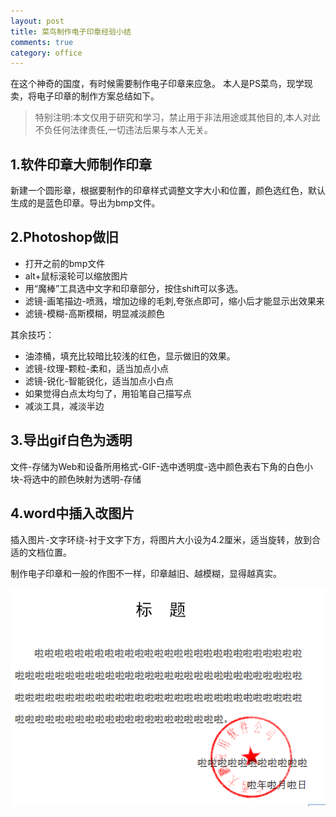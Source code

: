 ```yaml
---
layout: post
title: 菜鸟制作电子印章经验小结
comments: true
category: office
---
```


在这个神奇的国度，有时候需要制作电子印章来应急。
本人是PS菜鸟，现学现卖，将电子印章的制作方案总结如下。

> 特别注明:本文仅用于研究和学习，禁止用于非法用途或其他目的,本人对此不负任何法律责任,一切违法后果与本人无关。

## 1.软件印章大师制作印章 

新建一个圆形章，根据要制作的印章样式调整文字大小和位置，颜色选红色，默认生成的是蓝色印章。导出为bmp文件。 

## 2.Photoshop做旧 

* 打开之前的bmp文件 
* alt+鼠标滚轮可以缩放图片 
* 用“魔棒”工具选中文字和印章部分，按住shift可以多选。 
* 滤镜-画笔描边-喷溅，增加边缘的毛刺,夸张点即可，缩小后才能显示出效果来 
* 滤镜-模糊-高斯模糊，明显减淡颜色 

其余技巧： 

* 油漆桶，填充比较暗比较浅的红色，显示做旧的效果。 
* 滤镜-纹理-颗粒-柔和，适当加点小点 
* 滤镜-锐化-智能锐化，适当加点小白点 
* 如果觉得白点太均匀了，用铅笔自己描写点 
* 减淡工具，减淡半边 

## 3.导出gif白色为透明 

文件-存储为Web和设备所用格式-GIF-选中透明度-选中颜色表右下角的白色小块-将选中的颜色映射为透明-存储 

## 4.word中插入改图片 

插入图片-文字环绕-衬于文字下方，将图片大小设为4.2厘米，适当旋转，放到合适的文档位置。 

制作电子印章和一般的作图不一样，印章越旧、越模糊，显得越真实。 

![](/images/blog/stamp.png)

